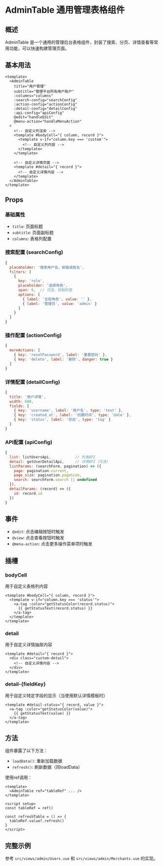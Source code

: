 # AdminTable 通用管理表格组件

## 概述
AdminTable 是一个通用的管理后台表格组件，封装了搜索、分页、详情查看等常用功能，可以快速构建管理页面。

## 基本用法

```vue
<template>
  <AdminTable
    title="用户管理"
    subtitle="管理平台所有用户账户"
    :columns="columns"
    :search-config="searchConfig"
    :action-config="actionConfig"
    :detail-config="detailConfig"
    :api-config="apiConfig"
    @edit="handleEdit"
    @menu-action="handleMenuAction"
  >
    <!-- 自定义列渲染 -->
    <template #bodyCell="{ column, record }">
      <template v-if="column.key === 'custom'">
        <!-- 自定义列内容 -->
      </template>
    </template>

    <!-- 自定义详情页面 -->
    <template #detail="{ record }">
      <!-- 自定义详情内容 -->
    </template>
  </AdminTable>
</template>
```

## Props

### 基础属性
- `title`: 页面标题
- `subtitle`: 页面副标题
- `columns`: 表格列配置

### 搜索配置 (searchConfig)
```javascript
{
  placeholder: '搜索用户名、邮箱或姓名',
  filters: [
    {
      key: 'role',
      placeholder: '选择角色',
      span: 6,  // 可选，控制列宽
      options: [
        { label: '全部角色', value: '' },
        { label: '管理员', value: 'admin' }
      ]
    }
  ]
}
```

### 操作配置 (actionConfig)
```javascript
{
  moreActions: [
    { key: 'resetPassword', label: '重置密码' },
    { key: 'delete', label: '删除', danger: true }
  ]
}
```

### 详情配置 (detailConfig)
```javascript
{
  title: '用户详情',
  width: 600,
  fields: [
    { key: 'username', label: '用户名', type: 'text' },
    { key: 'created_at', label: '创建时间', type: 'date' },
    { key: 'status', label: '状态', type: 'tag' }
  ]
}
```

### API配置 (apiConfig)
```javascript
{
  list: listUsersApi,           // 列表API
  detail: getUserDetailApi,     // 详情API（可选）
  listParams: (searchForm, pagination) => ({
    page: pagination.current,
    page_size: pagination.pageSize,
    search: searchForm.search || undefined
  }),
  detailParams: (record) => ({
    id: record.id
  })
}
```

## 事件

- `@edit`: 点击编辑按钮时触发
- `@view`: 点击查看按钮时触发
- `@menu-action`: 点击更多操作菜单项时触发

## 插槽

### bodyCell
用于自定义表格列内容
```vue
<template #bodyCell="{ column, record }">
  <template v-if="column.key === 'status'">
    <a-tag :color="getStatusColor(record.status)">
      {{ getStatusText(record.status) }}
    </a-tag>
  </template>
</template>
```

### detail
用于自定义详情抽屉内容
```vue
<template #detail="{ record }">
  <div class="custom-detail">
    <!-- 自定义详情内容 -->
  </div>
</template>
```

### detail-{fieldKey}
用于自定义特定字段的显示（当使用默认详情模板时）
```vue
<template #detail-status="{ record, value }">
  <a-tag :color="getStatusColor(value)">
    {{ getStatusText(value) }}
  </a-tag>
</template>
```

## 方法

组件暴露了以下方法：
- `loadData()`: 重新加载数据
- `refresh()`: 刷新数据（同loadData）

使用ref调用：
```vue
<template>
  <AdminTable ref="tableRef" ... />
</template>

<script setup>
const tableRef = ref()

const refreshTable = () => {
  tableRef.value?.refresh()
}
</script>
```

## 完整示例

参考 `src/views/admin/Users.vue` 和 `src/views/admin/Merchants.vue` 的实现。 